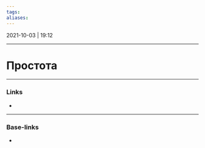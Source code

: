 ```yaml
---
tags: 
aliases: 
---
```

2021-10-03 | 19:12
___

# Простота

___
### Links
- 

___
### Base-links
-

